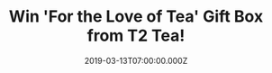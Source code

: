 ---
campaign-uuid: "c-901d6b22-fcbd-4169-afae-262d807763f1"
type: "Competition"
category: "Food"
date: "2019-03-13T07:00:00.000Z"
end-date: "2019-05-13T23:59:00.000Z"
disable-form: false
is_promoted: true
has_entry_page: true
title: "Win 'For the Love of Tea' Gift Box from T2 Tea!"
competition-description: "<p>Knock the socks off everyone that comes to visit with\
  \ a selection of 9 classic T2 teabags in a fancy pants display! There’s nine of\
  \ each flavour and they’re all individually wrapped, meaning guests can pick their\
  \ tea, brew it at leisure and sip to their heart’s content!</p>\n<p>At T2 they have\
  \ something for everybody that's why we are giving away an amazing T2 Gift Box for\
  \ you to try their delicious flavours. Click below for a chance to win.</p>\n"
hero-header: "Win 'For the Love of Tea' Gift Box from T2 Tea!"
terms-confirmation: "N/A"
banner-img: "https://assets.expresslyapp.com/asset-9c68f84d-840a-4ef2-863f-373fb5bf4adb.jpg"
logo-left-href: "http://club.expressly.io"
logo-left-image: "https://assets.expresslyapp.com/asset-f5e637df-e0e8-4a10-a51c-40af3b9fe724.jpg"
logo-left-title: "Expressly Club"
bg-image-hero: "https://assets.expresslyapp.com/asset-3a0a12d7-c387-414d-b189-fc26b21a4bdc.jpg"
bg-image-first: "https://assets.expresslyapp.com/asset-e193d81c-e435-444e-a9b9-756990d51eb9.jpg"
bg-image-second: "https://assets.expresslyapp.com/asset-95629c16-a03e-495f-aa29-2f5c0cb92d3a.jpg"
bg-image-third: "https://assets.expresslyapp.com/asset-55fcecec-35f9-4193-8168-1bd22bce2cc6.jpg"
section1-content: "<p>At T2 they're inspired by the people they meet, and the far-flung\
  \ places they visit. They get a kick out of taking ancient tea rituals and reimagining\
  \ them, bringing them to a modern tea table.</p>\n<p>Every cup they brew is a chance\
  \ to make tea more enjoyable, more accessible and more experimental; it’s their\
  \ opportunity to connect, understand and share with the world their love for a better\
  \ cup of tea, everyday.</p>\n"
section2-content: "<p>Surprise your friends, colleagues, or loved ones with a gift\
  \ they will surely enjoy trying: 'For the Love of Tea' Gift Box including: China\
  \ Jasmine, French Earl Grey, Gorgeus Geisha, Just Peppermint, Lemongrass &amp; Ginger,\
  \ Strawberry Sensation, Tummy Tea, Melbourne Breakfast &amp; New York Breakfast.\
  \ These amazing tea samples are sure to help you find your favourite taste!</p>\n"
section3-content: "<p>T2 Tea is sourced from the finest seasonal ingredients from\
  \ around the world. Their expert tea blenders source only the finest quality premium\
  \ loose leaf tea for their next T2 Tea moment.</p>\n<p>They are constantly experimenting\
  \ with new blends and tasty brews for you! Enter the form below for a chance to\
  \ win 'For the Love of Tea' from T2 Tea and get ready to try their amazing flavours\
  \ now!</p>\n"
entry-title: "Win 'For the Love of Tea' Gift Box from T2 Tea!"
entry-content: "<p>Enter the draw to win J'For the Love of Tea' Gift Box from T2 Tea\
  \ by entering below before 23:59 on 13th of May 2019.</p>\n"
has-winner: false
prize-description: "A 'For the Love of Tea' Gift Box from T2 Tea including: China\
  \ Jasmine, French Earl Grey, Gorgeus Geisha, Just Peppermint, Lemongrass & Ginger,\
  \ Strawberry Sensation, Tummy Tea, Melbourne Breakfast & New York Breakfast."
special-conditions: "Multiple entries are allowed up to one every day."
country-restrictions:
- "GB"
---